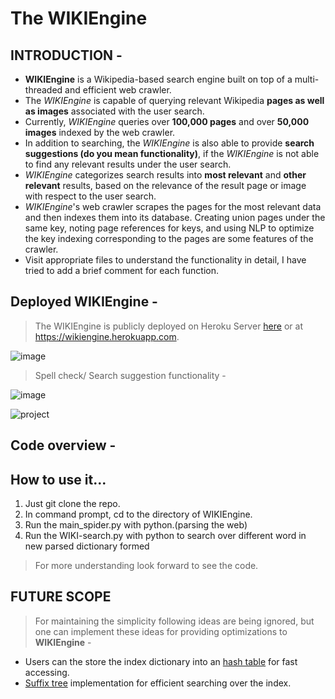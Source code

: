 # The WIKIEngine

## INTRODUCTION -

- **WIKIEngine** is a Wikipedia-based search engine built on top of a multi-threaded and efficient web crawler. 
- The *WIKIEngine* is capable of querying relevant Wikipedia **pages as well as images** associated with the user search. 
- Currently, *WIKIEngine* queries over **100,000 pages** and over **50,000 images** indexed by the web crawler. 
- In addition to searching, the *WIKIEngine* is also able to provide **search suggestions (do you mean functionality)**, if the *WIKIEngine* is not able to find any relevant results under the user search. 
- *WIKIEngine* categorizes search results into **most relevant** and **other relevant** results, based on the relevance of the result page or image with respect to the user search. 
- *WIKIEngine*'s web crawler scrapes the pages for the most relevant data and then indexes them into its database. Creating union pages under the same key, noting page references for keys, and using NLP to optimize the key indexing corresponding to the pages are some features of the crawler.
- Visit appropriate files to understand the functionality in detail, I have tried to add a brief comment for each function.

## Deployed WIKIEngine -

> The WIKIEngine is publicly deployed on Heroku Server [here](https://wikiengine.herokuapp.com/) or at https://wikiengine.herokuapp.com. 

![image](https://drive.google.com/uc?export=view&id=1AlOrTbZ3rM3IuBuAZ9KiOqoq4x1X_UtH)

> Spell check/ Search suggestion functionality -

![image](https://drive.google.com/uc?export=view&id=12BDkz_0hhTetSMChJ-nAViiuEBjYDqI1)

![project](https://user-images.githubusercontent.com/30331393/38129174-7fa1bf22-341b-11e8-98a9-0ee809ca1144.png)

## Code overview -


## How to use it...
1. Just git clone the repo.
2. In command prompt, cd to the directory of WIKIEngine.
3. Run the main_spider.py with python.(parsing the web)
4. Run the WIKI-search.py with python to search over different word in new parsed dictionary formed
> For more understanding look forward to see the code.

## FUTURE SCOPE

> For maintaining the simplicity following ideas are being ignored, but one can implement these ideas for providing optimizations to **WIKIEngine** -
- Users can the store the index dictionary into an [hash table](https://en.wikipedia.org/wiki/Hash_function) for fast accessing.
- [Suffix tree](https://en.wikipedia.org/wiki/Suffix_tree) implementation for efficient searching over the index. 

